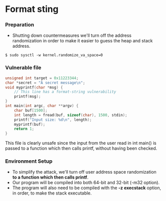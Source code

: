 # Format sting

### Preparation
* Shutting down countermeasures
we'll turn off the address randomization in order to make it easier to guess the heap and stack address.
```
$ sudo sysctl -w kernel.randomize_va_space=0
```

### Vulnerable file

```C
unsigned int target = 0x11223344;
char *secret = "A secret message\n";
void myprintf(char *msg) {
    // This line has a format-string vulnerability
    printf(msg);
}
int main(int argc, char **argv) {
    char buf[1500];
    int length = fread(buf, sizeof(char), 1500, stdin);
    printf("Input size: %d\n", length);
    myprintf(buf);
    return 1;
}
```
This file is clearly unsafe since the input from the user read in int main() is passed to a function which then calls printf, without having been checked.

### Environment Setup
* To simplify the attack, we'll turn off user address space randomization **to a function which then calls printf**.
* Our program will be compiled into both 64-bit and 32-bit (-m32 option).
* The program will also need to be compiled with the **-z execstack** option, in order, to make the stack executable.






